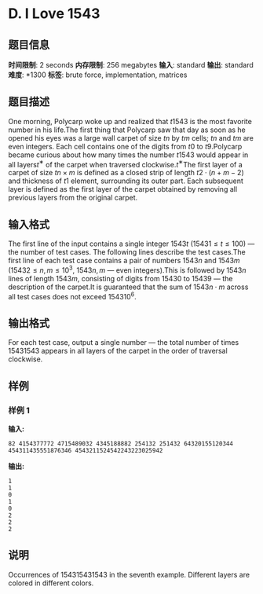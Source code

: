 # D. I Love 1543

## 题目信息

**时间限制**: 2 seconds
**内存限制**: 256 megabytes
**输入**: standard
**输出**: standard
**难度**: *1300
**标签**: brute force, implementation, matrices

## 题目描述

One morning, Polycarp woke up and realized that $t$$1543$ is the most favorite number in his life.The first thing that Polycarp saw that day as soon as he opened his eyes was a large wall carpet of size $t$$n$ by $t$$m$ cells; $t$$n$ and $t$$m$ are even integers. Each cell contains one of the digits from $t$$0$ to $t$$9$.Polycarp became curious about how many times the number $t$$1543$ would appear in all layers$t$$^{\text{∗}}$ of the carpet when traversed clockwise.$t$$^{\text{∗}}$The first layer of a carpet of size $t$$n \times m$ is defined as a closed strip of length $t$$2 \cdot (n+m-2)$ and thickness of $t$$1$ element, surrounding its outer part. Each subsequent layer is defined as the first layer of the carpet obtained by removing all previous layers from the original carpet.

## 输入格式

The first line of the input contains a single integer $1543$$t$ ($1543$$1 \leq t \leq 100$) — the number of test cases. The following lines describe the test cases.The first line of each test case contains a pair of numbers $1543$$n$ and $1543$$m$ ($1543$$2 \leq n, m \leq 10^3$, $1543$$n, m$ — even integers).This is followed by $1543$$n$ lines of length $1543$$m$, consisting of digits from $1543$$0$ to $1543$$9$ — the description of the carpet.It is guaranteed that the sum of $1543$$n \cdot m$ across all test cases does not exceed $1543$$10^6$.

## 输出格式

For each test case, output a single number — the total number of times $1543$$1543$ appears in all layers of the carpet in the order of traversal clockwise.

## 样例

### 样例 1

**输入:**
```
82 4154377772 4715489032 4345188882 254132 251432 64320155120344 454311435551876346 4543211524542243223025942
```

**输出:**
```
1
1
0
1
0
2
2
2
```

## 说明

Occurrences of 15431543$1543$ in the seventh example. Different layers are colored in different colors.
